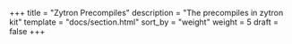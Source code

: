 +++
title = "Zytron Precompiles"
description = "The precompiles in zytron kit"
template = "docs/section.html"
sort_by = "weight"
weight = 5
draft = false
+++
